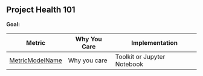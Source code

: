 ## Project Health 101

**Goal:** 

| Metric | Why You Care | Implementation |
| --- | --- | -- |
| [MetricModelName](metric-model.md)| Why you care | Toolkit or Jupyter Notebook |

